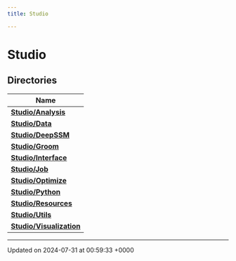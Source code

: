 ```yaml
---
title: Studio

---
```


# Studio



## Directories

| Name           |
| -------------- |
| **[Studio/Analysis](../Files/dir_2efd803177123288b92908ec296fe578.md#dir-studio/analysis)**  |
| **[Studio/Data](../Files/dir_b0b944fd4368961b4965dd28c72a00a2.md#dir-studio/data)**  |
| **[Studio/DeepSSM](../Files/dir_e938d55d0d25a8e3889ca0b02966a6b3.md#dir-studio/deepssm)**  |
| **[Studio/Groom](../Files/dir_4481568adb70067b4bb4b5ce096891b2.md#dir-studio/groom)**  |
| **[Studio/Interface](../Files/dir_f27aadd9c7f02e71212dbf7893d91496.md#dir-studio/interface)**  |
| **[Studio/Job](../Files/dir_7d4dd3d8a2b1d1a0e92682acfb57f0f0.md#dir-studio/job)**  |
| **[Studio/Optimize](../Files/dir_9e99c41d3802fada2a0119d079df0956.md#dir-studio/optimize)**  |
| **[Studio/Python](../Files/dir_48521012c292b6dfb1bd2f2ae5aacf6c.md#dir-studio/python)**  |
| **[Studio/Resources](../Files/dir_a4bc8cdb2751c8604311dac5c98fb558.md#dir-studio/resources)**  |
| **[Studio/Utils](../Files/dir_645c19d7da098e01621cdebb663b8767.md#dir-studio/utils)**  |
| **[Studio/Visualization](../Files/dir_b6c1f9d4f6080dc79a7a9d2c69150815.md#dir-studio/visualization)**  |






-------------------------------

Updated on 2024-07-31 at 00:59:33 +0000
